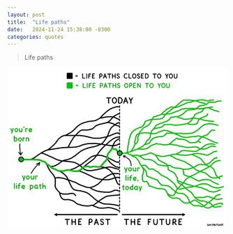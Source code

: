 ```yaml
---
layout: post
title:  "Life paths"
date:   2024-11-24 15:38:00 -0300
categories: quotes
---
```


>Life paths

[![Life paths](/assets/tim-urban-life-paths.jpeg)](https://x.com/waitbutwhy/status/1571562595957489665)
